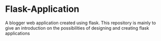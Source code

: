 # Flask-Application

A blogger web application created using flask. This repository is mainly to give an introduction on the possibilities of designing and creating flask applications
